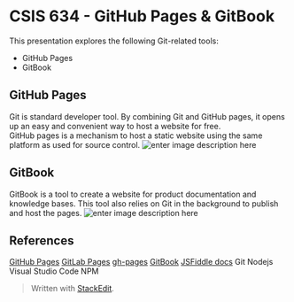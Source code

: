 # CSIS 634 - GitHub Pages & GitBook 

This presentation explores the following Git-related tools:

 - GitHub Pages
 - GitBook

## GitHub Pages
Git is standard developer tool.  By combining Git and GitHub pages, it opens up an easy and convenient way to host a website for free.  
GitHub pages is a mechanism to host a static website using the same platform as used for source control.
![enter image description here](https://pages.github.com/images/slideshow/microsoft.png)

## GitBook
GitBook is a tool to create a website for product documentation and knowledge bases.  This tool also relies on Git in the background to publish and host the pages.
![enter image description here](https://uploads-ssl.webflow.com/5c349f90a3cd4515d0564552/5c9b9c5cbcc30e76fa3be656_knowladgeBase-p-1600.png)

## References
[GitHub Pages](https://pages.github.com/)
[GitLab Pages](https://about.gitlab.com/stages-devops-lifecycle/pages/)
[gh-pages](https://www.npmjs.com/package/gh-pages)
[GitBook](https://www.gitbook.com/)
[JSFiddle docs](https://docs.jsfiddle.net/)
Git
Nodejs
Visual Studio Code
NPM

> Written with [StackEdit](https://stackedit.io/).
